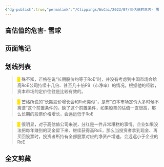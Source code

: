 ```yaml
---
{"dg-publish":true,"permalink":"/Clippings/WuCai/2023/07/高估值的危害- 雪球-20230708/"}
---
```



## 高估值的危害- 雪球 

## 页面笔记


## 划线列表
> <font color="#FFE500">█  </font>殊不知，芒格在说“长期股价约等于RoE”时，并没有考虑到中国市场会给高RoE公司持续十几倍、甚至几十倍PB（市净率）的情况。根据他的经验，资本市场的定价往往是比较有效的。

> <font color="#FFE500">█  </font>芒格所说的“长期股价增长会和RoE类似”，是有“资本市场定价大多时候不离谱”这个前置条件的。缺了这个前置条件，如果股票的估值一直很高，那么长期的股票价格增长，会远远低于RoE

> <font color="#FFE500">█  </font>很明显，对于高估值公司来说，分红是一件非常糟糕的事情。企业如果没法把每年赚到的现金留下来、继续获得高RoE，那么当投资者拿到现金、再买回股票时，投资者所持有全部股票对应的净资产增速，会远远小于企业的RoE


## 全文剪藏

